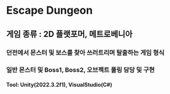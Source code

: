 # Escape Dungeon

## 게임 종류 : 2D 플랫포머, 메트로베니아


### 던전에서 몬스터 및 보스를 찾아 쓰러트리며 탈출하는 게임 형식

### 일반 몬스터 및 Boss1, Boss2, 오브젝트 풀링 담당 및 구현

#### Tool: Unity(2022.3.2f1), VisualStudio(C#)
